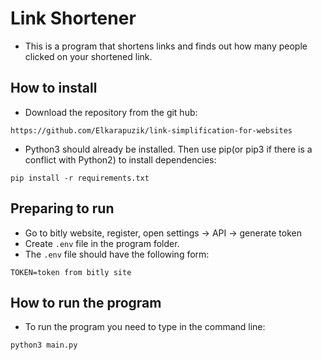 # Link Shortener
- This is a program that shortens links and finds out how many people clicked on your shortened link.

## How to install
- Download the repository from the git hub:

```
https://github.com/Elkarapuzik/link-simplification-for-websites
```

- Python3 should already be installed. Then use pip(or pip3 if there is a conflict with Python2) to install dependencies:

```
pip install -r requirements.txt
``` 
## Preparing to run
- Go to bitly website, register, open settings -> API -> generate token
- Create `.env` file in the program folder.
- The `.env` file should have the following form:
```
TOKEN=token from bitly site
```

## How to run the program
- To run the program you need to type in the command line:
```
python3 main.py
```